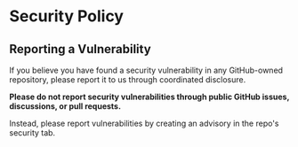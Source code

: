 # Security Policy

## Reporting a Vulnerability

If you believe you have found a security vulnerability in any GitHub-owned repository, please report it to us through coordinated disclosure.

**Please do not report security vulnerabilities through public GitHub issues, discussions, or pull requests.**

Instead, please report vulnerabilities by creating an advisory in the repo's security tab.
